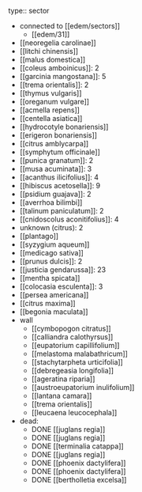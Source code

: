 type:: sector

- connected to [[edem/sectors]]
	- [[edem/31]]
- [[neoregelia carolinae]]
- [[litchi chinensis]]
- [[malus domestica]]
- [[coleus amboinicus]]: 2
- [[garcinia mangostana]]: 5
- [[trema orientalis]]: 2
- [[thymus vulgaris]]
- [[oreganum vulgare]]
- [[acmella repens]]
- [[centella asiatica]]
- [[hydrocotyle bonariensis]]
- [[erigeron bonariensis]]
- [[citrus amblycarpa]]
- [[symphytum officinale]]
- [[punica granatum]]: 2
- [[musa acuminata]]: 3
- [[acanthus ilicifolius]]: 4
- [[hibiscus acetosella]]: 9
- [[psidium guajava]]: 2
- [[averrhoa bilimbi]]
- [[talinum paniculatum]]: 2
- [[cnidoscolus aconitifolius]]: 4
- unknown (citrus): 2
- [[plantago]]
- [[syzygium aqueum]]
- [[medicago sativa]]
- [[prunus dulcis]]: 2
- [[justicia gendarussa]]: 23
- [[mentha spicata]]
- [[colocasia esculenta]]: 3
- [[persea americana]]
- [[citrus maxima]]
- [[begonia maculata]]
- wall
	- [[cymbopogon citratus]]
	- [[calliandra calothyrsus]]
	- [[eupatorium capillifolium]]
	- [[melastoma malabathricum]]
	- [[stachytarpheta urticifolia]]
	- [[debregeasia longifolia]]
	- [[ageratina riparia]]
	- [[austroeupatorium inulifolium]]
	- [[lantana camara]]
	- [[trema orientalis]]
	- [[leucaena leucocephala]]
- dead:
	- DONE [[juglans regia]]
	- DONE [[juglans regia]]
	- DONE [[terminalia catappa]]
	- DONE [[juglans regia]]
	- DONE [[phoenix dactylifera]]
	- DONE [[phoenix dactylifera]]
	- DONE [[bertholletia excelsa]]